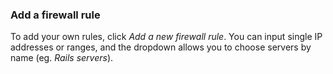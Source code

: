 ### Add a firewall rule

To add your own rules, click _Add a new firewall rule_. You can input single IP addresses or ranges, and the dropdown allows you to choose servers by name (eg. _Rails servers_).




